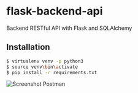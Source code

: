 # flask-backend-api
Backend RESTful API with Flask and SQLAlchemy

## Installation
```bash
$ virtualenv venv -p python3
$ source venv\bin\activate
$ pip install -r requirements.txt
```

![Screenshot Postman](https://github.com/corozcop/github.io/blob/master/images/Screen%20Shot%202018-02-21%20at%209.49.25%20AM.png)